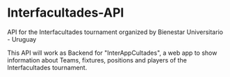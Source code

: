 # Interfacultades-API
API for the Interfacultades tournament organized by Bienestar Universitario - Uruguay

This API will work as Backend for "InterAppCultades", a web app to show information about Teams, fixtures, 
positions and players of the Interfacultades tournament.